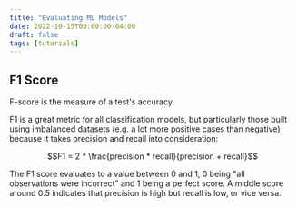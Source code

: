 ```yaml
---
title: "Evaluating ML Models"
date: 2022-10-15T00:00:00-04:00
draft: false
tags: [tutorials]
---
```


## F1 Score

F-score is the measure of a test's accuracy.

F1 is a great metric for all classification models, but particularly those
built using imbalanced datasets (e.g. a lot more positive cases than negative)
because it takes precision and recall into consideration:

$$F1 = 2 * \frac{precision * recall}{precision + recall}$$

The F1 score evaluates to a value between 0 and 1, 0 being "all observations
were incorrect" and 1 being a perfect score. A middle score around 0.5
indicates that precision is high but recall is low, or vice versa.




